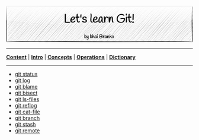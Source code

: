 <p align='center'>
 <img src='../../Assets/banners/banner-bhai-branko.png' />
</p>


________________________________________________________________________________
[**Content**](../../README.md) |
[**Intro**](../../01-Introduction/introduction.md) |
[**Concepts**](../../02-Concepts/concepts.md) |
[**Operations**](../../03-Operations/operations.md) |
[**Dictionary**](../../04-Appendix/dictionary.md)
________________________________________________________________________________

- [git status](01-git-status.md)
- [git log](02-git-log.md)
- [git blame](03-git-blame.md)
- [git bisect](04-git-bisect.md)
- [git ls-files](05-git-ls-files.md)
- [git reflog](06-git-reflog.md)
- [git cat-file](07-git-cat-file.md)
- [git branch](08-git-branch.md)
- [git stash](09-git-stash.md)
- [git remote](10-git-remote.md)
